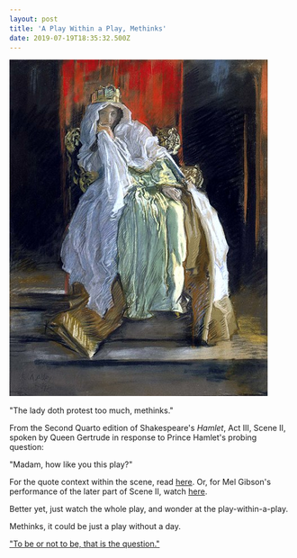 ```yaml
---
layout: post
title: 'A Play Within a Play, Methinks'
date: 2019-07-19T18:35:32.500Z
---
```

![](/assets/uploads/459px-abbey_-_the_queen_in_hamlet.jpg)

"The lady doth protest too much, methinks."

From the Second Quarto edition of Shakespeare's _Hamlet_, Act III, Scene II, spoken by Queen Gertrude in response to Prince Hamlet's probing question:

"Madam, how like you this play?"

For the quote context within the scene, read [here](http://shakespeare.mit.edu/hamlet/hamlet.3.2.html). Or, for Mel Gibson's performance of the later part of Scene II, watch [here](https://www.youtube.com/watch?v=KOGjVUa_iIE). 

Better yet, just watch the whole play, and wonder at the play-within-a-play.

Methinks, it could be just a play without a day.

["To be or not to be, that is the question."](https://www.youtube.com/watch?v=Vf2TpWsPvgI)
